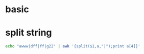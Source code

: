 
# basic




# split string


```bash
echo "awww|dff|ff|g22" | awk '{split($1,a,"|");print a[4]}'
```